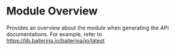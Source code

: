 # Module Overview
Provides an overview about the module when generating the API documentations.
For example, refer to https://lib.ballerina.io/ballerina/io/latest
